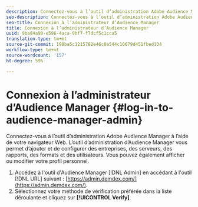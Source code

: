 ```yaml
---
description: Connectez-vous à l’outil d’administration Adobe Audience Manager à l’aide de votre navigateur Web. L’outil d’administration d’Audience Manager vous permet d’ajouter et de configurer des entreprises, des serveurs, des rapports, des formats et des utilisateurs. Vous pouvez également afficher ou modifier votre profil personnel.
seo-description: Connectez-vous à l’outil d’administration Adobe Audience Manager à l’aide de votre navigateur Web. L’outil d’administration d’Audience Manager vous permet d’ajouter et de configurer des entreprises, des serveurs, des rapports, des formats et des utilisateurs. Vous pouvez également afficher ou modifier votre profil personnel.
seo-title: Connexion à l’administrateur d’Audience Manager
title: Connexion à l’administrateur d’Audience Manager
uuid: 9ba84a90-e596-4aca-9bf7-f7dcf5c1cca5
translation-type: tm+mt
source-git-commit: 190ba5c1215782e46c8e544c10679d451fbed134
workflow-type: tm+mt
source-wordcount: '157'
ht-degree: 59%

---
```



# Connexion à l’administrateur d’Audience Manager {#log-in-to-audience-manager-admin}

Connectez-vous à l’outil d’administration Adobe Audience Manager à l’aide de votre navigateur Web. L’outil d’administration d’Audience Manager vous permet d’ajouter et de configurer des entreprises, des serveurs, des rapports, des formats et des utilisateurs. Vous pouvez également afficher ou modifier votre profil personnel.

<!-- t_login.xml -->

1. Accédez à l&#39;outil d&#39;Audience Manager [!DNL Admin] en accédant à l&#39;outil [!DNL URL] suivant : [https://admin.demdex.com/](https://admin.demdex.com/).
1. Sélectionnez votre méthode de vérification préférée dans la liste déroulante et cliquez sur **[!UICONTROL Verify]**.
